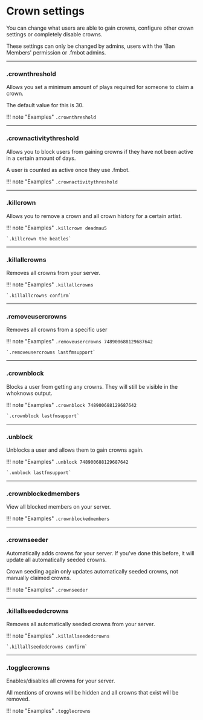 # Crown settings    

You can change what users are able to gain crowns, configure other crown settings or completely disable crowns.

These settings can only be changed by admins, users with the 'Ban Members' permission or .fmbot admins.


---
### .crownthreshold

Allows you set a minimum amount of plays required for someone to claim a crown.

The default value for this is 30.

!!! note "Examples"
    `.crownthreshold`

---
### .crownactivitythreshold

Allows you to block users from gaining crowns if they have not been active in a certain amount of days.

A user is counted as active once they use .fmbot.

!!! note "Examples"
    `.crownactivitythreshold`

---
### .killcrown

Allows you to remove a crown and all crown history for a certain artist.

!!! note "Examples"
    `.killcrown deadmau5`

    `.killcrown the beatles`

---
### .killallcrowns

Removes all crowns from your server.

!!! note "Examples"
    `.killallcrowns`

    `.killallcrowns confirm`

---

### .removeusercrowns

Removes all crowns from a specific user

!!! note "Examples"
    `.removeusercrowns 748900688129687642`

    `.removeusercrowns lastfmsupport`

---
### .crownblock

Blocks a user from getting any crowns. They will still be visible in the whoknows output.

!!! note "Examples"
    `.crownblock 748900688129687642`

    `.crownblock lastfmsupport`

---
### .unblock

Unblocks a user and allows them to gain crowns again.

!!! note "Examples"
    `.unblock 748900688129687642`

    `.unblock lastfmsupport`

---
### .crownblockedmembers

View all blocked members on your server.

!!! note "Examples"
    `.crownblockedmembers`


---

### .crownseeder

Automatically adds crowns for your server. If you've done this before, it will update all automatically seeded crowns.

Crown seeding again only updates automatically seeded crowns, not manually claimed crowns.

!!! note "Examples"
    `.crownseeder`
    
---
### .killallseededcrowns

Removes all automatically seeded crowns from your server.

!!! note "Examples"
    `.killallseededcrowns`

    `.killallseededcrowns confirm`


---
### .togglecrowns

Enables/disables all crowns for your server.

All mentions of crowns will be hidden and all crowns that exist will be removed.

!!! note "Examples"
    `.togglecrowns`